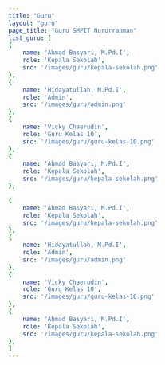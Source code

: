```yaml
---
title: "Guru"
layout: "guru"
page_title: "Guru SMPIT Nururrahman"
list_guru: [
{
    name: 'Ahmad Basyari, M.Pd.I',
    role: 'Kepala Sekolah',
    src: '/images/guru/kepala-sekolah.png'
},
{
    name: 'Hidayatullah, M.Pd.I',
    role: 'Admin',
    src: '/images/guru/admin.png'
},
{
    name: 'Vicky Chaerudin',
    role: 'Guru Kelas 10',
    src: '/images/guru/guru-kelas-10.png'
},
{
    name: 'Ahmad Basyari, M.Pd.I',
    role: 'Kepala Sekolah',
    src: '/images/guru/kepala-sekolah.png'
},

{
    name: 'Ahmad Basyari, M.Pd.I',
    role: 'Kepala Sekolah',
    src: '/images/guru/kepala-sekolah.png'
},
{
    name: 'Hidayatullah, M.Pd.I',
    role: 'Admin',
    src: '/images/guru/admin.png'
},
{
    name: 'Vicky Chaerudin',
    role: 'Guru Kelas 10',
    src: '/images/guru/guru-kelas-10.png'
},
{
    name: 'Ahmad Basyari, M.Pd.I',
    role: 'Kepala Sekolah',
    src: '/images/guru/kepala-sekolah.png'
},
]
---
```

